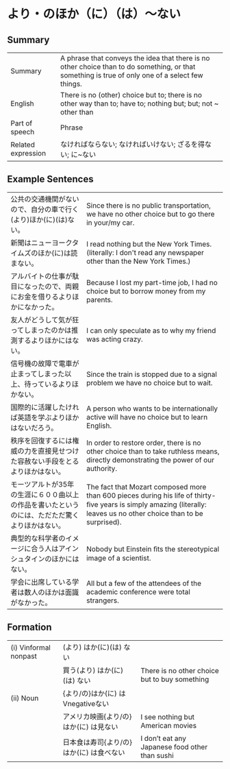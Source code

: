 # より・のほか（に）（は）～ない

## Summary

<table><tr>   <td>Summary</td>   <td>A phrase that conveys the idea that there is no other choice than to do something, or that something is true of only one of a select few things.</td></tr><tr>   <td>English</td>   <td>There is no (other) choice but to; there is no other way than to; have to; nothing but; but; not ~ other than</td></tr><tr>   <td>Part of speech</td>   <td>Phrase</td></tr><tr>   <td>Related expression</td>   <td>なければならない; なければいけない; ざるを得ない; に~ない</td></tr></table>

## Example Sentences

<table><tr>   <td>公共の交通機関がないので、自分の車で行く(より)ほか(に)(は)ない。</td>   <td>Since there is no public transportation, we have no other choice but to go there in your/my car.</td></tr><tr>   <td>新聞はニューヨークタイムズのほか(に)は読まない。</td>   <td>I read nothing but the New York Times. (literally: I don't read any newspaper other than the New York Times.)</td></tr><tr>   <td>アルバイトの仕事が駄目になったので、両親にお金を借りるよりほかになかった。</td>   <td>Because I lost my part-time job, I had no choice but to borrow money from my parents.</td></tr><tr>   <td>友人がどうして気が狂ってしまったのかは推測するよりほかにはない。</td>   <td>I can only speculate as to why my friend was acting crazy.</td></tr><tr>   <td>信号機の故障で電車が止まってしまった以上、待っているよりほかない。</td>   <td>Since the train is stopped due to a signal problem we have no choice but to wait.</td></tr><tr>   <td>国際的に活躍したければ英語を学ぶよりほかはないだろう。</td>   <td>A person who wants to be internationally active will have no choice but to learn English.</td></tr><tr>   <td>秩序を回復するには権威の力を直接見せつけた容赦ない手段をとるよりほかはない。</td>   <td>In order to restore order, there is no other choice than to take ruthless means, directly demonstrating the power of our authority.</td></tr><tr>   <td>モーツアルトが35年の生涯に６００曲以上の作品を書いたというのには、ただただ驚くよりほかはない。</td>   <td>The fact that Mozart composed more than 600 pieces during his life of thirty-ﬁve years is simply amazing (literally: leaves us no other choice than to be surprised).</td></tr><tr>   <td>典型的な科学者のイメージに合う人はアインシュタインのほかにはない。</td>   <td>Nobody but Einstein ﬁts the stereotypical image of a scientist.</td></tr><tr>   <td>学会に出席している学者は数人のほかは面識がなかった。</td>   <td>All but a few of the attendees of the academic conference were total strangers.</td></tr></table>

## Formation

<table class="table"><tbody><tr class="tr head"><td class="td"><span class="numbers">(i)</span> <span class="bold">Vinformal nonpast</span></td><td class="td"><span>(</span><span class="concept">より</span><span>)</span> <span class="concept">はか</span><span>(</span><span class="concept">に</span><span>)(</span><span class="concept">は</span><span>)</span> <span class="concept">ない</span></td><td class="td"></td></tr><tr class="tr"><td class="td"></td><td class="td"><span>買う(</span><span class="concept">より</span><span>)</span> <span class="concept">はか</span><span>(</span><span class="concept">に</span><span>)(</span><span class="concept">は</span><span>)</span> <span class="concept">ない</span></td><td class="td"><span>There is no other choice but to buy something</span></td></tr><tr class="tr head"><td class="td"><span class="numbers">(ii)</span> <span class="bold">Noun</span></td><td class="td"><span>{</span><span class="concept">より</span><span>/</span><span class="concept">の</span><span>}</span><span class="concept">はか</span><span>(</span><span class="concept">に</span><span>)</span> <span class="concept">は</span><span>Vnegative</span><span class="concept">ない</span></td><td class="td"></td></tr><tr class="tr"><td class="td"></td><td class="td"><span>アメリカ映画{</span><span class="concept">より</span><span>/</span><span class="concept">の</span><span>}</span><span class="concept">はか</span><span>(</span><span class="concept">に</span><span>)</span> <span class="concept">は</span><span>見</span><span class="concept">ない</span></td><td class="td"><span>I see nothing but American movies</span></td></tr><tr class="tr"><td class="td"></td><td class="td"><span>日本食は寿司{</span><span class="concept">より</span><span>/</span><span class="concept">の</span><span>}</span><span class="concept">はか</span><span>(</span><span class="concept">に</span><span>)</span> <span class="concept">は</span><span>食べ</span><span class="concept">ない</span></td><td class="td"><span>I don’t eat any Japanese food other than sushi</span></td></tr></tbody></table>

